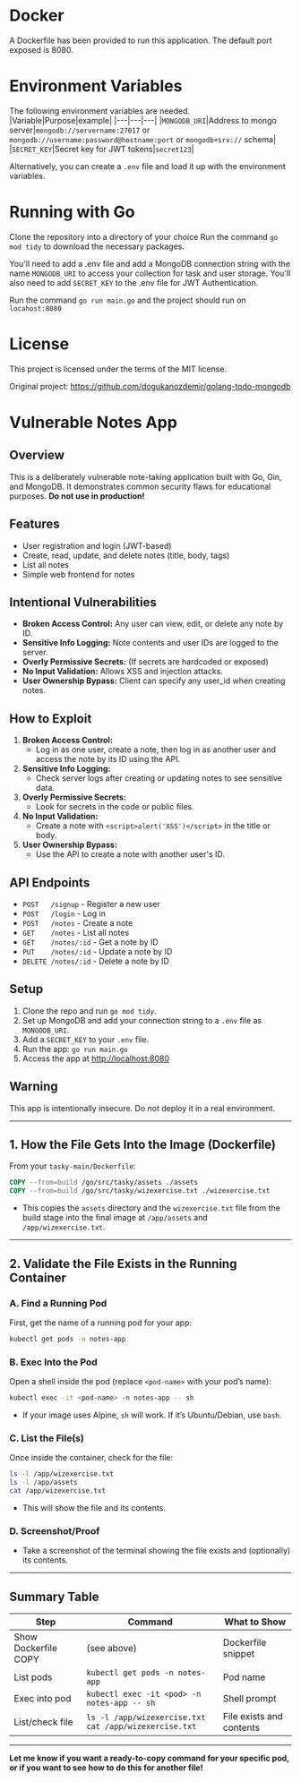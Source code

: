 # Docker
A Dockerfile has been provided to run this application.  The default port exposed is 8080.

# Environment Variables
The following environment variables are needed.
|Variable|Purpose|example|
|---|---|---|
|`MONGODB_URI`|Address to mongo server|`mongodb://servername:27017` or `mongodb://username:password@hostname:port` or `mongodb+srv://` schema|
|`SECRET_KEY`|Secret key for JWT tokens|`secret123`|

Alternatively, you can create a `.env` file and load it up with the environment variables.

# Running with Go

Clone the repository into a directory of your choice Run the command `go mod tidy` to download the necessary packages.

You'll need to add a .env file and add a MongoDB connection string with the name `MONGODB_URI` to access your collection for task and user storage.
You'll also need to add `SECRET_KEY` to the .env file for JWT Authentication.

Run the command `go run main.go` and the project should run on `locahost:8080`

# License

This project is licensed under the terms of the MIT license.

Original project: https://github.com/dogukanozdemir/golang-todo-mongodb

# Vulnerable Notes App

## Overview
This is a deliberately vulnerable note-taking application built with Go, Gin, and MongoDB. It demonstrates common security flaws for educational purposes. **Do not use in production!**

## Features
- User registration and login (JWT-based)
- Create, read, update, and delete notes (title, body, tags)
- List all notes
- Simple web frontend for notes

## Intentional Vulnerabilities
- **Broken Access Control:** Any user can view, edit, or delete any note by ID.
- **Sensitive Info Logging:** Note contents and user IDs are logged to the server.
- **Overly Permissive Secrets:** (If secrets are hardcoded or exposed)
- **No Input Validation:** Allows XSS and injection attacks.
- **User Ownership Bypass:** Client can specify any user_id when creating notes.

## How to Exploit
1. **Broken Access Control:**
   - Log in as one user, create a note, then log in as another user and access the note by its ID using the API.
2. **Sensitive Info Logging:**
   - Check server logs after creating or updating notes to see sensitive data.
3. **Overly Permissive Secrets:**
   - Look for secrets in the code or public files.
4. **No Input Validation:**
   - Create a note with `<script>alert('XSS')</script>` in the title or body.
5. **User Ownership Bypass:**
   - Use the API to create a note with another user's ID.

## API Endpoints
- `POST   /signup` - Register a new user
- `POST   /login` - Log in
- `POST   /notes` - Create a note
- `GET    /notes` - List all notes
- `GET    /notes/:id` - Get a note by ID
- `PUT    /notes/:id` - Update a note by ID
- `DELETE /notes/:id` - Delete a note by ID

## Setup
1. Clone the repo and run `go mod tidy`.
2. Set up MongoDB and add your connection string to a `.env` file as `MONGODB_URI`.
3. Add a `SECRET_KEY` to your `.env` file.
4. Run the app: `go run main.go`
5. Access the app at [http://localhost:8080](http://localhost:8080)

## Warning
This app is intentionally insecure. Do not deploy it in a real environment.

---

## **1. How the File Gets Into the Image (Dockerfile)**

From your `tasky-main/Dockerfile`:
```dockerfile
COPY --from=build /go/src/tasky/assets ./assets
COPY --from=build /go/src/tasky/wizexercise.txt ./wizexercise.txt
```
- This copies the `assets` directory and the `wizexercise.txt` file from the build stage into the final image at `/app/assets` and `/app/wizexercise.txt`.

---

## **2. Validate the File Exists in the Running Container**

### **A. Find a Running Pod**

First, get the name of a running pod for your app:
```bash
kubectl get pods -n notes-app
```

### **B. Exec Into the Pod**

Open a shell inside the pod (replace `<pod-name>` with your pod’s name):
```bash
kubectl exec -it <pod-name> -n notes-app -- sh
```
- If your image uses Alpine, `sh` will work. If it’s Ubuntu/Debian, use `bash`.

### **C. List the File(s)**

Once inside the container, check for the file:
```sh
ls -l /app/wizexercise.txt
ls -l /app/assets
cat /app/wizexercise.txt
```
- This will show the file and its contents.

### **D. Screenshot/Proof**

- Take a screenshot of the terminal showing the file exists and (optionally) its contents.

---

## **Summary Table**

| Step | Command | What to Show |
|------|---------|--------------|
| Show Dockerfile COPY | (see above) | Dockerfile snippet |
| List pods | `kubectl get pods -n notes-app` | Pod name |
| Exec into pod | `kubectl exec -it <pod> -n notes-app -- sh` | Shell prompt |
| List/check file | `ls -l /app/wizexercise.txt`<br>`cat /app/wizexercise.txt` | File exists and contents |

---

**Let me know if you want a ready-to-copy command for your specific pod, or if you want to see how to do this for another file!**